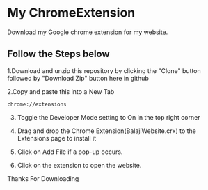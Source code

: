 # My ChromeExtension
Download my Google chrome extension for my website.

## Follow the Steps below
1.Download and unzip this repository by clicking the "Clone" button followed by "Download Zip" button here in github

2.Copy and paste this into a New Tab
    
    chrome://extensions  

3. Toggle the Developer Mode setting to On in the top right corner

4. Drag and drop the Chrome Extension(BalajiWebsite.crx) to the Extensions page to install it

5. Click on Add File if a pop-up occurs.

6. Click on the extension to open the website.

Thanks For Downloading
